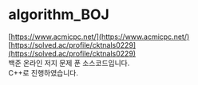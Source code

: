# algorithm_BOJ
[https://www.acmicpc.net/](https://www.acmicpc.net/)  
[https://solved.ac/profile/cktnals0229](https://solved.ac/profile/cktnals0229)  
백준 온라인 저지 문제 푼 소스코드입니다.  
C++로 진행하였습니다.
